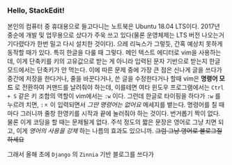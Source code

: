 ### Hello, StackEdit!

본인의 컴퓨터 중 휴대용으로 들고다니는 노트북은 Ubuntu 18.04 LTS이다. 2017년 중순에 개발 및 업무용으로 샀다가 주욱 쓰고 있다(물론 운영체제는 LTS 버전 나오는거 기다렸다가 한번 밀고 다시 설치한 것이다).
으레 리눅스가 그렇듯, 간혹 예상치 못하게 동작할 때가 있다. 특히 한글을 다룰 때 그렇다. 메인 텍스트 에디터로 vim을 사용하는데, 이게 단축키를 키의 고유값으로 받는 게 아니라 입력된 문자 기반으로 받는지 한글 모드에서는 단축키가 안 먹는다. 이에 따른 문제 중에 가장 큰 점은 신나게 글을 쓰다가 중간에 저장을 한다거나, 줄을 바꾼다거나, 쓴 글을 수정한다거나 할때 vim은 **명령어 모드** 로 전환하여 커맨드를 날려줘야 하는데, 이를테면 여타 윈도우 프로그램에서는 `Ctrl + S` 같은 키 조합의 역할이 vim에서는 `:w` 이다. 그런데 한글로 타이핑을 하다가 `:w` 를 누르려 치면, `:ㅈ` 이 입력되면서 *그딴 명령어는 없어요* 메세지를 뱉는다. 명령어를 칠 때마다 그러니까 줄창 한영키를 시작과 끝에 눌러줘야 하는 것이다. 번거롭기 짝이 없다. 물론 이게 코딩을 할 때는 문제될게 없다. 주석 정도의 짧은 문장은 영어로 그냥 치면 되고, 이게 *영어의 사용을 강제* 하는 나름의 효과도 있으니까. ~~그럼 그냥 영어로 블로그질 하세요~~

그래서 올해 초에 `Django` 의 `Zinnia` 기반 블로그를 쓰다가 
<!--stackedit_data:
eyJoaXN0b3J5IjpbNjkxOTU0MDY0LC03Nzc1NzcwNjEsNjAxMj
kwODUxXX0=
-->